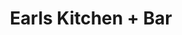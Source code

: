 ---
layout: place
title: "Earls Kitchen + Bar"
permalink: /washington/bellevue/earls-kitchen-bar.html
stateAbbr: WA
stateName: Washington
cityName: Bellevue
seo:
  name: "Earls Kitchen + Bar"
  type: Restaurant
  links: https://www.earls.ca/locations/bellevue
description: "Looking for sushi in Bellevue, Washington? Check out Earls Kitchen + Bar for a delightful Japanese dining experience. Enjoy a variety of sushi and other dish..."
place_id: ChIJkTtnrYhskFQRuAW_QTilgLQ
photos:
  - name: >-
      places/ChIJkTtnrYhskFQRuAW_QTilgLQ/photos/AeeoHcJ4RF1l2CkM1T4fnncbFVHtY6lBbEj6QtCxH3A_tBKUfX4sz8FliaksPHCMPRuvkRy1yVUlZKaHu9y1FrI_HMtILOcsrJKRG8j59VPeLwSi0EanBTAOTSks7H6eTIXPb3e1wJ95_MpvsXLBErXbynhLyiVcKh72Wq21YklSmte3HDYp53Ysuhe1TOlESEyuKXIGs4G2PWyAh4abg75aIitirr628TsMffiq6O9uMSRS3VohLnHPYDx0UVkAEYqjEYYumb2r8wb9bSEqVSuh9ymZNdTT9yLWFidLXos-Y9Vd4A
    widthPx: 1800
    heightPx: 2107
    authorAttributions:
      - displayName: Earls Kitchen + Bar
        uri: https://maps.google.com/maps/contrib/100833620529599311869
        photoUri: >-
          https://lh3.googleusercontent.com/a-/ALV-UjVy3Tl-V4faRzD5b0B8oNbhgMvEQhwW2_E1qBWJ4_5Im5PVXWMs=s100-p-k-no-mo
    flagContentUri: >-
      https://www.google.com/local/imagery/report/?cb_client=maps_api_places.places_api&image_key=!1e10!2sAF1QipNoPpM29Pm7HmtVMGAXk-4lCod8mVYJPg_QU-Ta&hl=en-US
    googleMapsUri: >-
      https://www.google.com/maps/place//data=!3m4!1e2!3m2!1sAF1QipNoPpM29Pm7HmtVMGAXk-4lCod8mVYJPg_QU-Ta!2e10!4m2!3m1!1s0x54906c88ad673b91:0xb480a53841bf05b8
  - name: >-
      places/ChIJkTtnrYhskFQRuAW_QTilgLQ/photos/AeeoHcI8TsG4GvpOx-CSq367QU8dnYCn2sRwcYSRYKBqlsDMU2HH9Ea0rKE7p8PhCej1-k2GSqLmJtao5i8tmVK4QqMVaIhiu7kMqOLxgPlqiINi1bvBNVAJ215UzZ6WenqlP_GzUFhoxeXMFcKgGm_4DjodnFL9iaomCLa-5sa7iJjHxw7OfrluSJhEnnGoHmTTjZHcXcnAi_PEceE0TfanOvXPGnj3_uj6PYCs-yDyI6_fTHNHzd4dQAIXCx03ug6qAI0YDWFVpE-662t8IXuVrgavtGIhLiTkWylBfjysHw__tw
    widthPx: 2120
    heightPx: 1192
    authorAttributions:
      - displayName: Earls Kitchen + Bar
        uri: https://maps.google.com/maps/contrib/100833620529599311869
        photoUri: >-
          https://lh3.googleusercontent.com/a-/ALV-UjVy3Tl-V4faRzD5b0B8oNbhgMvEQhwW2_E1qBWJ4_5Im5PVXWMs=s100-p-k-no-mo
    flagContentUri: >-
      https://www.google.com/local/imagery/report/?cb_client=maps_api_places.places_api&image_key=!1e10!2sAF1QipMN4ZV-vnHMj9WTR6wa8eyw9S1vFy6Q4ZrORlFA&hl=en-US
    googleMapsUri: >-
      https://www.google.com/maps/place//data=!3m4!1e2!3m2!1sAF1QipMN4ZV-vnHMj9WTR6wa8eyw9S1vFy6Q4ZrORlFA!2e10!4m2!3m1!1s0x54906c88ad673b91:0xb480a53841bf05b8
  - name: >-
      places/ChIJkTtnrYhskFQRuAW_QTilgLQ/photos/AeeoHcLm1oEQPm5BUhdTd5QqUN1byeA6McpFusfO1Ad3DM1nqtbCZCtT8hyD9451lHKUvWsAs4q6dgOE-z3DfTRxXCnjFB_86Q8jmNX25FXEPST7O6D3dEEQHzFOwuRsRo1flcs7atfgqUF1HboK8KOmOzaK30tJff6N6Gafx6U19EPRbKeIXO7qw7t00XtNBcAWudWOQ_OkikIMAm7xll864kBazoQGhOxt58vEpTVMQeJoP-os-xe9ul7nhY9h6hDioNfMlH3YKdOyL2TreDMSUXf9ExVMMhMjCMtZVoP0NOR_bZNIPfU2fSvIcKib0lQpv6nv2J2LunywPuIMLSduIGA00bvcFqs3mRqWtOV1_oVTHnGmdB_nMUO5rEQr72ppsU0sHC0BcwWaUGdFOUrW_QcNfKqzm0nWCIqlKkDWwNehSA
    widthPx: 3024
    heightPx: 3024
    authorAttributions:
      - displayName: Zori J
        uri: https://maps.google.com/maps/contrib/114905779161449497229
        photoUri: >-
          https://lh3.googleusercontent.com/a-/ALV-UjVra8jKoNYabJtWn_U2DJW1LfLKSWBleDQNZHUt5Qvi4DaDolDwFA=s100-p-k-no-mo
    flagContentUri: >-
      https://www.google.com/local/imagery/report/?cb_client=maps_api_places.places_api&image_key=!1e10!2sCIHM0ogKEICAgMDwqJiPfQ&hl=en-US
    googleMapsUri: >-
      https://www.google.com/maps/place//data=!3m4!1e2!3m2!1sCIHM0ogKEICAgMDwqJiPfQ!2e10!4m2!3m1!1s0x54906c88ad673b91:0xb480a53841bf05b8
  - name: >-
      places/ChIJkTtnrYhskFQRuAW_QTilgLQ/photos/AeeoHcLBcs9jYpWb8YTqQCkH4VxRHL3psXLkU-EoRov2oYQbrZVIMgPOdiWv31KDaQDvaj5rHya2IiLImaXMOnnJGYUz9YuCzUguYrnomZbB-vqAFuj3TZ7990__iBWoAqgHw3wloFpkzlEo6-ZCGNornno4r1O-CXG3sF4SxMlO5ikFcjB4L5WWpWwzwliFxMYO6eocuAddPUNXYs8rLqNNvOkUbW2vxMFjKILrcC31m5pV6KVE5A0W3UX47JSG2Wc1j7OwMrEI-7BTySgF5piU2IKqXH2TJ_u5TLyOFf-Hs4KH7SrmICRwp6iKa12qNW97nlceqaaNwxnKuUHlWoohcvbsS2uDl9mT3m8urs_SxZIgY5PKdFI0UYcF_Ftt7TMODZx4RFClJynWX-hDk2bbNup7tBDc1u8xY3mVpWbXu-IzsXM
    widthPx: 4080
    heightPx: 3072
    authorAttributions:
      - displayName: Ogechi Singh
        uri: https://maps.google.com/maps/contrib/108840512763935058771
        photoUri: >-
          https://lh3.googleusercontent.com/a-/ALV-UjWtcyfeoLncKcDIUnjd2gggFblD9LjI7i9zPSdm1_7gRC-Mqt2O=s100-p-k-no-mo
    flagContentUri: >-
      https://www.google.com/local/imagery/report/?cb_client=maps_api_places.places_api&image_key=!1e10!2sCIHM0ogKEICAgIDr-LmHxAE&hl=en-US
    googleMapsUri: >-
      https://www.google.com/maps/place//data=!3m4!1e2!3m2!1sCIHM0ogKEICAgIDr-LmHxAE!2e10!4m2!3m1!1s0x54906c88ad673b91:0xb480a53841bf05b8
  - name: >-
      places/ChIJkTtnrYhskFQRuAW_QTilgLQ/photos/AeeoHcI38px4rOJmU9hz6lWr5PZIRWsL43GA2T3ktiowjNfdk8JSDmrIiElMakjAxZz1S3RPVZf-61AKNyF91NKnDT-WQZU5X9L_3ixdWh16Gqr148VVgouOqV0LxnqAyOXAixQz2pnU7m6Cwgbah2qCV_vDHPVP_qwG5za8fxLYjxXWGjeqOQxqIZ_negjs6Ie-eVAm5iHJrnp0RgWnGnLREFpJE7NuNhZZfjI8He_SNTNlDP_aBahjdTb1vErj075_GGOYYedLCvfp0XJC6fFUewVANfjyiRX42w8H1dnWf7DlqkDKYS9GhNOiiGVe3LhDIEIto3JJGXoArgAGBotAlYW4-5HqKCxH5vpZP0-_OIj0rgf1IZ-DET0ixyfjCVw3BQTpBNLjRuZXHH-PBV_O7XuUym_lDrjO1Ljq-EEhalE
    widthPx: 4000
    heightPx: 2252
    authorAttributions:
      - displayName: Mariel Rs
        uri: https://maps.google.com/maps/contrib/101873858114668651360
        photoUri: >-
          https://lh3.googleusercontent.com/a-/ALV-UjX1JfeFEEEqSOkG8tS56tejVKERrYdS8sW-yS9-XRdFULDf5RuK=s100-p-k-no-mo
    flagContentUri: >-
      https://www.google.com/local/imagery/report/?cb_client=maps_api_places.places_api&image_key=!1e10!2sCIHM0ogKEICAgIDHtumtfQ&hl=en-US
    googleMapsUri: >-
      https://www.google.com/maps/place//data=!3m4!1e2!3m2!1sCIHM0ogKEICAgIDHtumtfQ!2e10!4m2!3m1!1s0x54906c88ad673b91:0xb480a53841bf05b8
  - name: >-
      places/ChIJkTtnrYhskFQRuAW_QTilgLQ/photos/AeeoHcJnj9Scj_XIS16k_6kgnOqVN_tHV8YtFwcNKZQXEsYUOh-GjoErkkvNnpdO9IOgLB89vXpNAAtCmcftDeHU7IzuILVui4Ovo8RQYpdmaPl4pKvkxJ-K0CElYRPf8EeEyeRY2FtSWVf_IY1Oo77ZD5-oRvZTC2qglPk0ejJbVoSDRoiwud09jTvU0Zu8LnFgsDjWgy7LzAbPFiZ1tcnVo5_EPO_tkDhYjFJJJ93lQv6fKGNnr94OstGRAbpuzXCLfyweGDVXu5K6OeiRDQq-v0K0NVUIDZoY0wXnkVGpVC-oXTb-fBaMQgQJ6NlvhWn8HJ8h_E3jezyqzXkX6SGxdO7kzXnVA3_e1Cihfb4H28Q2ClVVTGM-eSfd2Cs5p1tdFUPq0awPd6aM1KZc3s7L6vXQMWynuQ0ikZy7Cryw1R169Q
    widthPx: 4032
    heightPx: 3024
    authorAttributions:
      - displayName: K C
        uri: https://maps.google.com/maps/contrib/113821671941531053698
        photoUri: >-
          https://lh3.googleusercontent.com/a-/ALV-UjWKIn-koowlCkvthMXnHAhEfuewMt1ptuSBIMivyoTcSgm6g9QOQg=s100-p-k-no-mo
    flagContentUri: >-
      https://www.google.com/local/imagery/report/?cb_client=maps_api_places.places_api&image_key=!1e10!2sCIHM0ogKEICAgICz0KjPdQ&hl=en-US
    googleMapsUri: >-
      https://www.google.com/maps/place//data=!3m4!1e2!3m2!1sCIHM0ogKEICAgICz0KjPdQ!2e10!4m2!3m1!1s0x54906c88ad673b91:0xb480a53841bf05b8
  - name: >-
      places/ChIJkTtnrYhskFQRuAW_QTilgLQ/photos/AeeoHcJceyGGsgJyvFn3S2kjdWCWk6lb39XBV7ARK1tNvatfMMD_RuTsZ2FKVcsbBzR1mdkEbEY_FheaHpNVKhi4IRX54yGdEOXlBK6tHbURkhbkMMdPUW_YmV3SII9ZnpHQSzw6EztxEiaAxXmBJG_UNfPpbqHv7EoXlW8zXsE9R7vWRIWH4MlxF9VMSgQEaVWh-HsV4HUo8CnT6izjTrbfcUhtqtHKJHetONFGlXYFSKTLZTShLnYHhH_pw-10LkNEbItiZnhdanzNOJDFQ-pAq2aK6lT5Qe3HctK7cMo30IUTNwI-t2bEV15hrkzK29VOQPNb1aYMUY9nOPjde7G0cBzOk5YsVvtkUtt_YnCfjSPidFZT33FVmTlbPAkdd6fuJG_gK0sU54Bw7iDNqDGMBbMYHKiOUuRAUAVN3be7Vi8PWO7T
    widthPx: 3024
    heightPx: 4032
    authorAttributions:
      - displayName: Jay Koh
        uri: https://maps.google.com/maps/contrib/109392743502380574440
        photoUri: >-
          https://lh3.googleusercontent.com/a-/ALV-UjV9WvxM9J-gqj8lQqw3JF6SJ0hoKoaZLL9a9z67_pN72Kb02mnX=s100-p-k-no-mo
    flagContentUri: >-
      https://www.google.com/local/imagery/report/?cb_client=maps_api_places.places_api&image_key=!1e10!2sCIHM0ogKEICAgIDn-NLO7wE&hl=en-US
    googleMapsUri: >-
      https://www.google.com/maps/place//data=!3m4!1e2!3m2!1sCIHM0ogKEICAgIDn-NLO7wE!2e10!4m2!3m1!1s0x54906c88ad673b91:0xb480a53841bf05b8
  - name: >-
      places/ChIJkTtnrYhskFQRuAW_QTilgLQ/photos/AeeoHcKeloadHH0W6caJcwi2t1EsaiH2O_YEXz3BzIZlhFnxTQNkJnbuYUM5Vk2eanaZX2xurP6Rg0ncHR_Ds7VGfxjyi9_bUMREPOai1dbZVUS0g6ZrNkR8ZCUNwYU80z5d3B3Un5Q47meBlwPH4-gbs6Cu68wXwjS4rH6BdOYBGqx4jzgVw-Kvt3S49lGbm6ElUhJUyMpX3Z0oY7kGrfZ9KB6WtIkmAazl54uj6mSnO6Hf7OeeVLH4qji0XjZ_OKi_H237I-jozVHIixD3lkgpgxfEXf53aWkyKfz82-nm4fr9E83w8kHuOqmrU1bJ9l72bBDEkH4E7vKTq3C3LQkKEMkCGqNryhHwBwCZuUy8v-zvzsZ2aN1MviuLnKdjgLSkOGxjeMsEn_OxaCpYMv7fP4qxx67UyIPA7Hnvv4Mv32ByxQ
    widthPx: 3600
    heightPx: 4800
    authorAttributions:
      - displayName: Shawna Williams
        uri: https://maps.google.com/maps/contrib/113958651484339519473
        photoUri: >-
          https://lh3.googleusercontent.com/a-/ALV-UjX-40y98fPO4u2sgYzeLQ56tHO7hLqi_zOy6uL6L_2wXNJB4Tte=s100-p-k-no-mo
    flagContentUri: >-
      https://www.google.com/local/imagery/report/?cb_client=maps_api_places.places_api&image_key=!1e10!2sCIHM0ogKEICAgIDH-ZSqUA&hl=en-US
    googleMapsUri: >-
      https://www.google.com/maps/place//data=!3m4!1e2!3m2!1sCIHM0ogKEICAgIDH-ZSqUA!2e10!4m2!3m1!1s0x54906c88ad673b91:0xb480a53841bf05b8
  - name: >-
      places/ChIJkTtnrYhskFQRuAW_QTilgLQ/photos/AeeoHcKiA3kVK-weJ1vvlxQGfUmNZTfhUadR2NdE6_-AvExWtDD57cQMPgFPccOBjdjereWW-EINzOQ1ggFAB-4-eiIF5bf_fSfEg39uEP9qLEYXVeWFlKaQ0H7ZQTD3eTu1u61yaOaREcEgC2gB2EDOdGLVCKFM_YwDzCcKhe55BmcbYvGkXY8D8xEK1KdctPZvXYadzJREi1U0i2Smau4N3-VkaNCvCvyuhiJh6lvqOGhTVcMEaeOhw8QHBIW7prqyyD9DyhXEXseMbuTPo160XH7-P3QxsXsdYCnRgmeg3AWKhmCil1W0yp7cvilq6kPccqQK8yMIFa1AqM0oYKQlDkTbc_mYO32EbC4n-Bsr6nPyRfckSf0K-UT0gIcdD2qeGtTY9ulATGweQBqFKQBw8RDshbKlOI9PxqXzT5PX_GSJTQ
    widthPx: 4080
    heightPx: 3072
    authorAttributions:
      - displayName: Brian Yoksh
        uri: https://maps.google.com/maps/contrib/102001488799000096160
        photoUri: >-
          https://lh3.googleusercontent.com/a-/ALV-UjWeYjSpcTpCTInb3dXdOL2lFljggNL0QAvItabgyUEddZe5tA_T=s100-p-k-no-mo
    flagContentUri: >-
      https://www.google.com/local/imagery/report/?cb_client=maps_api_places.places_api&image_key=!1e10!2sCIHM0ogKEICAgIDu2K2rFw&hl=en-US
    googleMapsUri: >-
      https://www.google.com/maps/place//data=!3m4!1e2!3m2!1sCIHM0ogKEICAgIDu2K2rFw!2e10!4m2!3m1!1s0x54906c88ad673b91:0xb480a53841bf05b8
  - name: >-
      places/ChIJkTtnrYhskFQRuAW_QTilgLQ/photos/AeeoHcKPwYGd1j0mssSE5L2JNNFs0i7IElii6Bc3YVGptXqxD31u3lgfpz31mB4gcuQM-8qr1Oo8tDzEcY6YBtkDTuY-vletl_TYAcp2lj7C5Fh_U9qj146xcyKFmjP_-cLQlWil03Z-3ZHO14L6Gjypu7J1iKlOo3mpTL6KbGE3ymhI17yBC8WgzcnHdApYQ_jlRD7zzwkuFyNpY7BNIdj_EM9VyXgcBVwgunzMgRyvRvY_i4E3Qdkw-XXh92pHZEhoXz7CA3fsPctOeU_ZIzXZ-KFfyINyhn_hs4A4bmAsoiAXsuvri5lgoQwnoSsuKRX9S0ktwOi_EtryAmwvT-nao61aPVSEvPyrU5pCSBHofcAU4FE0RTrRXx5GpYNxetsoIMZOj-ObYiySAVMf2H8qLMx9dWINHFtrlKHSGkCE1iOTdmM
    widthPx: 4032
    heightPx: 3024
    authorAttributions:
      - displayName: Yun
        uri: https://maps.google.com/maps/contrib/105476391956876088028
        photoUri: >-
          https://lh3.googleusercontent.com/a-/ALV-UjWp7pdS58D6BxZas-oP224TAyLzNPJ48ZcA73CYmOhSMFsOmTi4=s100-p-k-no-mo
    flagContentUri: >-
      https://www.google.com/local/imagery/report/?cb_client=maps_api_places.places_api&image_key=!1e10!2sCIHM0ogKEICAgIDPo_GGtQE&hl=en-US
    googleMapsUri: >-
      https://www.google.com/maps/place//data=!3m4!1e2!3m2!1sCIHM0ogKEICAgIDPo_GGtQE!2e10!4m2!3m1!1s0x54906c88ad673b91:0xb480a53841bf05b8
address: 700 Bellevue Way NE Unit 130, Bellevue, WA 98004, USA
street: 700 Bellevue Way NE Unit 130
city: Bellevue
state: WA
zip: '98004'
country: USA
neighborhood: West Bellevue
latitude: '47.616349'
longitude: '-122.201256'
accessibility_options:
  wheelchairAccessibleParking: true
  wheelchairAccessibleEntrance: true
  wheelchairAccessibleRestroom: true
  wheelchairAccessibleSeating: true
business_status: OPERATIONAL
name: Earls Kitchen + Bar
google_maps_links:
  directionsUri: >-
    https://www.google.com/maps/dir//''/data=!4m7!4m6!1m1!4e2!1m2!1m1!1s0x54906c88ad673b91:0xb480a53841bf05b8!3e0
  placeUri: https://maps.google.com/?cid=13006577384885781944
  writeAReviewUri: >-
    https://www.google.com/maps/place//data=!4m3!3m2!1s0x54906c88ad673b91:0xb480a53841bf05b8!12e1
  reviewsUri: >-
    https://www.google.com/maps/place//data=!4m4!3m3!1s0x54906c88ad673b91:0xb480a53841bf05b8!9m1!1b1
  photosUri: >-
    https://www.google.com/maps/place//data=!4m3!3m2!1s0x54906c88ad673b91:0xb480a53841bf05b8!10e5
primary_type: Restaurant
opening_hours:
  regular: null
  current: null
secondary_opening_hours:
  regular:
    weekdayDescriptions: null
    type: null
  current:
    weekdayDescriptions: null
    type: null
phone: (425) 452-3275
price_level: PRICE_LEVEL_MODERATE
price_range: null
rating: '4.3'
rating_count: 2809
website: https://www.earls.ca/locations/bellevue
reviews: null
parking_options: null
payment_options: null
allow_dogs: null
curbside_pickup: null
delivery: null
dine_in: null
good_for_children: null
good_for_groups: null
good_for_sports: null
live_music: null
menu_for_children: null
outdoor_seating: null
reservable: null
restroom: null
serves_beer: null
serves_breakfast: null
serves_brunch: null
serves_cocktails: null
serves_coffee: null
serves_dinner: null
serves_dessert: null
serves_lunch: null
serves_vegetarian_food: null
serves_wine: null
takeout: null
summary: null

---